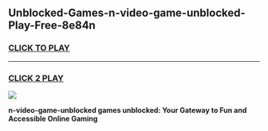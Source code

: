 
## Unblocked-Games-n-video-game-unblocked-Play-Free-8e84n
<h3>
<a href="https://premium76.site?title=n-video-game-unblocked&ref=22A">CLICK TO PLAY</a></h3>
<hr>

<h3>
<a href="https://premium76.site?title=n-video-game-unblocked&ref=22A">CLICK 2 PLAY</a>
  
</h3>

<a href="https://premium76.site?title=n-video-game-unblocked&ref=22A"><img src="https://clearcache.store/games.png"></a>


**n-video-game-unblocked games unblocked: Your Gateway to Fun and Accessible Online Gaming**
